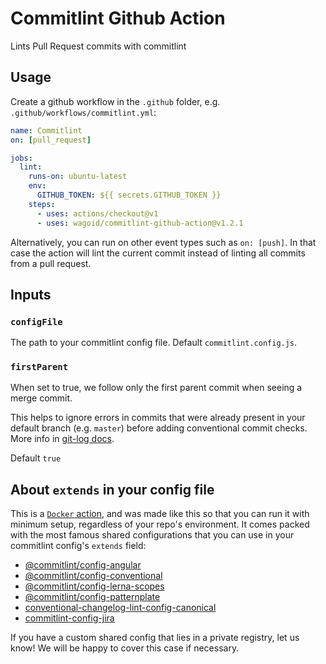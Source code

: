 # Commitlint Github Action

Lints Pull Request commits with commitlint

## Usage

Create a github workflow in the `.github` folder, e.g. `.github/workflows/commitlint.yml`:

```yaml
name: Commitlint
on: [pull_request]

jobs:
  lint:
    runs-on: ubuntu-latest
    env:
      GITHUB_TOKEN: ${{ secrets.GITHUB_TOKEN }}
    steps:
      - uses: actions/checkout@v1
      - uses: wagoid/commitlint-github-action@v1.2.1
```

Alternatively, you can run on other event types such as `on: [push]`. In that case the action will lint the current commit instead of linting all commits from a pull request.

## Inputs

### `configFile`

The path to your commitlint config file. Default `commitlint.config.js`.

### `firstParent`

When set to true, we follow only the first parent commit when seeing a merge commit.

This helps to ignore errors in commits that were already present in your default branch (e.g. `master`) before adding conventional commit checks.
More info in [git-log docs](https://git-scm.com/docs/git-log#Documentation/git-log.txt---first-parent).

Default `true`

## About `extends` in your config file

This is a [`Docker` action](https://github.com/actions/toolkit/blob/e2adf403d6d14a9ca7474976ccaca20f72ff8209/docs/action-types.md#why-would-i-choose-a-docker-action), and was made like this so that you can run it with minimum setup, regardless of your repo's environment. It comes packed with the most famous shared configurations that you can use in your commitlint config's `extends` field:

- [@commitlint/config-angular](https://github.com/conventional-changelog/commitlint/tree/master/%40commitlint/config-angular)
- [@commitlint/config-conventional](https://github.com/conventional-changelog/commitlint/tree/master/%40commitlint/config-conventional)
- [@commitlint/config-lerna-scopes](https://github.com/conventional-changelog/commitlint/tree/master/%40commitlint/config-lerna-scopes)
- [@commitlint/config-patternplate](https://github.com/conventional-changelog/commitlint/tree/master/%40commitlint/config-patternplate)
- [conventional-changelog-lint-config-canonical](https://github.com/gajus/conventional-changelog-lint-config-canonical)
- [commitlint-config-jira](https://github.com/Gherciu/commitlint-jira)

If you have a custom shared config that lies in a private registry, let us know! We will be happy to cover this case if necessary.
